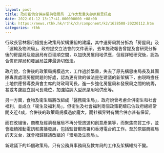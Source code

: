 ```yaml
---
layout: post
title: 政府指倘合併房屋與發展局　工作太繁重失卻原構思好處
date: 2022-01-12 13:17:41.000000000 +08:00
link: https://news.rthk.hk/rthk/ch/component/k2/1628508-20220112.htm
categories: rthk
---
```


行政長官林鄭月娥提出政策局架構重組的建議，其中運房局將分拆為「房屋局」及「運輸及物流局」。政府提交立法會的文件表示，去年施政報告曾提及會研究分拆後的房屋局及發展局有否理順空間，以加快房屋用地供應，但經詳細研究後，認為合併房屋局和發展局並非最適切做法。

政府說，合併後的政策局規模過大，工作過於繁重，失去了原先構思由局長及其團隊專責處理房屋問題的好處，認為更有效的做法是在建議的新架構下，由現時擔任土地供應督導委員會主席的財政司司長，進一步強化房屋局和發展局之間的統籌，甚或考慮設立副司長職位，加強協調大型房屋用地供應等。

另一方面，食物及衞生局將改組成「醫務衞生局」，政府說曾考慮合併衞生和社會福利，並成立「衞生及福利局」，但衞生及社會福利兩個政策範疇已佔政府總經常開支近4成，合併後的政策局規模過於龐大，而社福界對有關合併亦甚有保留。

而在改組後，商務及經濟發展局不再分管旅遊和創意產業等，而聚焦商貿工作，並會繼續推動電訊和廣播發展，包括監督郵政署和香港電台的工作。至於原屬商經局的天文台，就會撥歸建議改組的「環境及生態局」。

新建議下的15個政策局，只有公務員事務局及教育局的工作及架構維持不變。
